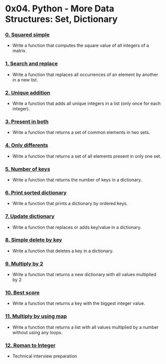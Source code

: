 # 0x04. Python - More Data Structures: Set, Dictionary

### [0. Squared simple](./0-square_matrix_simple.py)
* Write a function that computes the square value of all integers of a matrix.


### [1. Search and replace](./1-search_replace.py)
* Write a function that replaces all occurrences of an element by another in a new list.


### [2. Unique addition](./2-uniq_add.py)
* Write a function that adds all unique integers in a list (only once for each integer).


### [3. Present in both](./3-common_elements.py)
* Write a function that returns a set of common elements in two sets.


### [4. Only differents](./4-only_diff_elements.py)
* Write a function that returns a set of all elements present in only one set.


### [5. Number of keys](./5-number_keys.py)
* Write a function that returns the number of keys in a dictionary.


### [6. Print sorted dictionary](./6-print_sorted_dictionary.py)
* Write a function that prints a dictionary by ordered keys.


### [7. Update dictionary](./7-update_dictionary.py)
* Write a function that replaces or adds key/value in a dictionary.


### [8. Simple delete by key](./8-simple_delete.py)
* Write a function that deletes a key in a dictionary.


### [9. Multiply by 2](./9-multiply_by_2.py)
* Write a function that returns a new dictionary with all values multiplied by 2


### [10. Best score](./10-best_score.py)
* Write a function that returns a key with the biggest integer value.


### [11. Multiply by using map](./11-mutiply_list_map.py)
* Write a function that returns a list with all values multiplied by a number without using any loops.


### [12. Roman to Integer](./12-roman_to_int.py)
* Technical interview preparation
